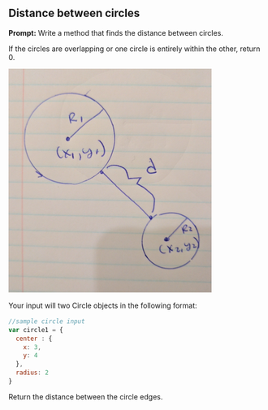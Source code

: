 ## Distance between circles

**Prompt:** Write a method that finds the distance between circles.

If the circles are overlapping or one circle is entirely within the other, return 0.

<img src="circles.png" data-canonical-src="https://gyazo.com/eb5c5741b6a9a16c692170a41a49c858.png" width="400" />

Your input will two Circle objects in the following format:

```js
//sample circle input
var circle1 = {
  center : {
    x: 3,
    y: 4
  },
  radius: 2
}
```

Return the distance between the circle edges.
